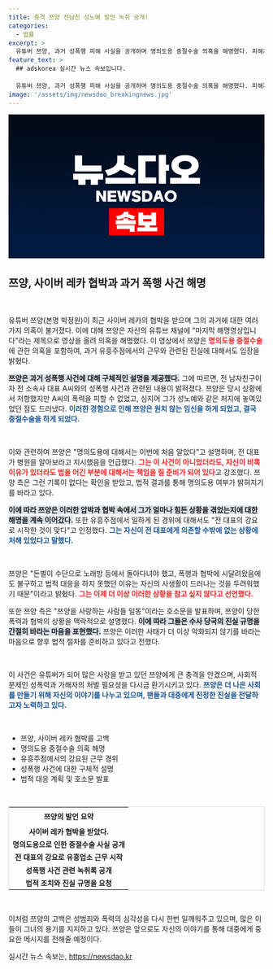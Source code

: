 ```yaml
---
title: 충격 쯔양 전남친 성노예 발언 녹취 공개!
categories:
  - 법률
excerpt: >
  유튜버 쯔양, 과거 성폭행 피해 사실을 공개하며 명의도용 중절수술 의혹을 해명했다. 피해자의 아픔과 협박에 대한 호소가 담긴 마지막 해명영상, 그 속에 감춰진 진실은? 클릭해서 확인해보세요!
feature_text: >
  ## adskorea 실시간 뉴스 속보입니다.

  유튜버 쯔양, 과거 성폭행 피해 사실을 공개하며 명의도용 중절수술 의혹을 해명했다. 피해자의 아픔과 협박에 대한 호소가 담긴 마지막 해명영상, 그 속에 감춰진 진실은? 클릭해서 확인해보세요!
image: '/assets/img/newsdao_breakingnews.jpg'
---
```


<p><img src="/assets/img/newsdao_breakingnews.jpg" alt="adskorea 속보" /></p>

<h2 data-ke-size="size26">쯔양, 사이버 레카 협박과 과거 폭행 사건 해명</h2>

<p data-ke-size="size16">&nbsp;</p> 

<p>유튜버 쯔양(본명 박정원)이 최근 사이버 레카의 협박을 받으며 그의 과거에 대한 여러 가지 의혹이 불거졌다. 이에 대해 쯔양은 자신의 유튜브 채널에 "마지막 해명영상입니다"라는 제목으로 영상을 올려 의혹을 해명했다. 이 영상에서 쯔양은 <b><span style="color: #ee2323;">명의도용 중절수술</span></b>에 관한 의혹을 포함하여, 과거 유흥주점에서의 근무와 관련된 진실에 대해서도 입장을 밝혔다.</p>

<p><b><span style="background-color: #21538527;">쯔양은 과거 성폭행 사건에 대해 구체적인 설명을 제공했다.</span></b> 그에 따르면, 전 남자친구이자 전 소속사 대표 A씨와의 성폭행 사건과 관련된 내용이 밝혀졌다. 쯔양은 당시 상황에서 저항했지만 A씨의 폭력을 피할 수 없었고, 심지어 그가 성노예와 같은 처지에 놓여있었던 점도 드러냈다. <b><span style="color: #1a5490;">이러한 경험으로 인해 쯔양은 원치 않는 임신을 하게 되었고, 결국 중절수술을 하게 되었다.</span></b></p>

<p data-ke-size="size16">&nbsp;</p> 

<p>이와 관련하여 쯔양은 "명의도용에 대해서는 이번에 처음 알았다"고 설명하며, 전 대표가 병원을 알아보라고 지시했음을 언급했다. <b><span style="color: #ee2323;">그는 이 사건이 아니었더라도, 자신이 비록 이유가 있더라도 법을 어긴 부분에 대해서는 책임을 질 준비가 되어 있다</span></b>고 강조했다. 쯔양 측은 그런 기록이 없다는 확인을 받았고, 법적 결과를 통해 명의도용 여부가 밝혀지기를 바라고 있다.</p>

<p><b><span style="background-color: #21538527;">이에 따라 쯔양은 이러한 압박과 협박 속에서 그가 얼마나 힘든 상황을 겪었는지에 대한 해명을 계속 이어갔다.</span></b> 또한 유흥주점에서 일하게 된 경위에 대해서도 "전 대표의 강요로 시작한 것이 맞다"고 인정했다. <b><span style="color: #1a5490;">그는 자신이 전 대표에게 의존할 수밖에 없는 상황에 처해 있었다고 말했다.</span></b></p>

<p data-ke-size="size16">&nbsp;</p> 

<p>쯔양은 "돈벌이 수단으로 노래방 등에서 돌아다녀야 했고, 폭행과 협박에 시달려왔음에도 불구하고 법적 대응을 하지 못했던 이유는 자신의 사생활이 드러나는 것을 두려워했기 때문"이라고 밝혔다. <b><span style="color: #ee2323;">그는 이제 더 이상 이러한 상황을 참고 싶지 않다고 선언했다.</span></b> </p>

<p>또한 쯔양 측은 "쯔양을 사랑하는 사람들 일동"이라는 호소문을 발표하며, 쯔양이 당한 폭력과 협박의 상황을 맥락적으로 설명했다. <b><span style="background-color: #21538527;">이에 따라 그들은 수사 당국의 진실 규명을 간절히 바라는 마음을 표현했다.</span></b> 쯔양은 이러한 사태가 더 이상 악화되지 않기를 바라는 마음으로 향후 법적 절차를 준비하고 있다고 전했다.</p>

<p data-ke-size="size16">&nbsp;</p> 

<p>이 사건은 유튜버가 되어 많은 사랑을 받고 있던 쯔양에게 큰 충격을 안겼으며, 사회적 문제인 성폭력과 가해자의 처벌 필요성을 다시금 환기시키고 있다. <b><span style="color: #1a5490;">쯔양은 더 나은 사회를 만들기 위해 자신의 이야기를 나누고 있으며, 팬들과 대중에게 진정한 진실을 전달하고자 노력하고 있다.</span></b> </p>

<p data-ke-size="size16">&nbsp;</p> 

<ul>
    <li>쯔양, 사이버 레카 협박를 고백</li>
    <li>명의도용 중절수술 의혹 해명</li>
    <li>유흥주점에서의 강요된 근무 경위</li>
    <li>성폭행 사건에 대한 구체적 설명</li>
    <li>법적 대응 계획 및 호소문 발표</li>
</ul>

<p data-ke-size="size16">&nbsp;</p> 

<table style="border-collapse: collapse; border: 1px solid #ddd; width: 100%;">
<tr>
    <td style="text-align: center; height: 30px;"><b>쯔양의 발언 요약</b></td>
</tr>
<tr>
    <td style="text-align: center; height: 20px;"><b>사이버 레카 협박을 받았다.</b></td>
</tr>
<tr>
    <td style="text-align: center; height: 20px;"><b>명의도용으로 인한 중절수술 사실 공개</b></td>
</tr>
<tr>
    <td style="text-align: center; height: 20px;"><b>전 대표의 강요로 유흥업소 근무 시작</b></td>
</tr>
<tr>
    <td style="text-align: center; height: 20px;"><b>성폭행 사건 관련 녹취록 공개</b></td>
</tr>
<tr>
    <td style="text-align: center; height: 20px;"><b>법적 조치와 진실 규명을 요청</b></td>
</tr>
</table>

<p data-ke-size="size16">&nbsp;</p> 

<p>이처럼 쯔양의 고백은 성범죄와 폭력의 심각성을 다시 한번 일깨워주고 있으며, 많은 이들이 그녀의 용기를 지지하고 있다. 쯔양은 앞으로도 자신의 이야기를 통해 대중에게 중요한 메시지를 전해줄 예정이다.</p>
실시간 뉴스 속보는, <a href="https://newsdao.kr" rel="dofollow">https://newsdao.kr</a>


